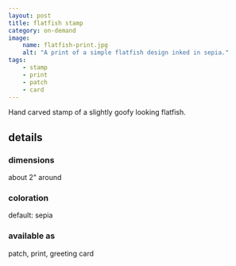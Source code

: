 ```yaml
---
layout: post
title: flatfish stamp
category: on-demand
image: 
    name: flatfish-print.jpg
    alt: "A print of a simple flatfish design inked in sepia."
tags:
    - stamp
    - print
    - patch
    - card
---
```


Hand carved stamp of a slightly goofy looking flatfish.

## details

### dimensions

about 2" around

### coloration

default: sepia

### available as

patch, print, greeting card
